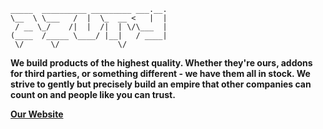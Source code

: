     _____  __________ _________ ___.__.
    \__  \ \___   /  |  \_  __ <   |  |
     / __ \_/    /|  |  /|  | \/\___  |
    (____  /_____ \____/ |__|   / ____|
     \/      \/             \/    

**We build products of the highest quality. Whether they're ours, addons for third parties, or something different - we have them all in stock. We strive to gently but precisely build an empire that other companies can count on and people like you can trust.**

[**Our Website**](https://azury.dev)
